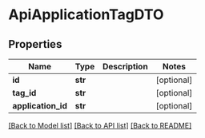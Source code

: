 # ApiApplicationTagDTO

## Properties

| Name               | Type    | Description | Notes      |
| ------------------ | ------- | ----------- | ---------- |
| **id**             | **str** |             | [optional] |
| **tag_id**         | **str** |             | [optional] |
| **application_id** | **str** |             | [optional] |

[[Back to Model list]](../README.md#documentation-for-models) [[Back to API list]](../README.md#documentation-for-api-endpoints) [[Back to README]](../README.md)
